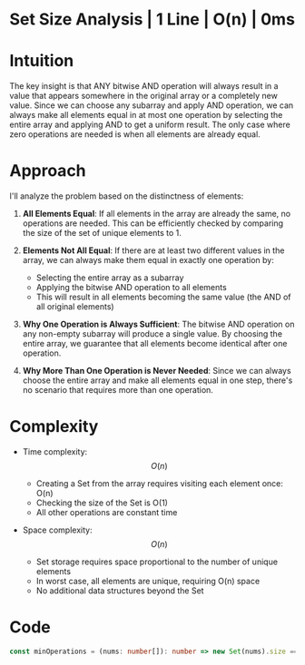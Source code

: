 # Set Size Analysis | 1 Line | O(n) | 0ms

# Intuition
The key insight is that ANY bitwise AND operation will always result in a value that appears somewhere in the original array or a completely new value. Since we can choose any subarray and apply AND operation, we can always make all elements equal in at most one operation by selecting the entire array and applying AND to get a uniform result. The only case where zero operations are needed is when all elements are already equal.

# Approach
I'll analyze the problem based on the distinctness of elements:

1. **All Elements Equal**: If all elements in the array are already the same, no operations are needed. This can be efficiently checked by comparing the size of the set of unique elements to 1.

2. **Elements Not All Equal**: If there are at least two different values in the array, we can always make them equal in exactly one operation by:
   - Selecting the entire array as a subarray
   - Applying the bitwise AND operation to all elements
   - This will result in all elements becoming the same value (the AND of all original elements)

3. **Why One Operation is Always Sufficient**: The bitwise AND operation on any non-empty subarray will produce a single value. By choosing the entire array, we guarantee that all elements become identical after one operation.

4. **Why More Than One Operation is Never Needed**: Since we can always choose the entire array and make all elements equal in one step, there's no scenario that requires more than one operation.

# Complexity
- Time complexity: $$O(n)$$
  - Creating a Set from the array requires visiting each element once: O(n)
  - Checking the size of the Set is O(1)
  - All other operations are constant time

- Space complexity: $$O(n)$$
  - Set storage requires space proportional to the number of unique elements
  - In worst case, all elements are unique, requiring O(n) space
  - No additional data structures beyond the Set

# Code
```typescript []
const minOperations = (nums: number[]): number => new Set(nums).size === 1 ? 0 : 1;
```